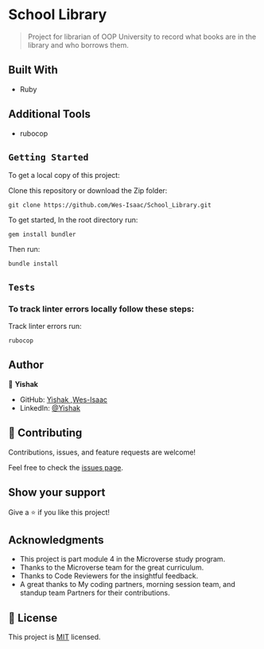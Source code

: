 # School Library

> Project for librarian of OOP University to record what books are in the library and who borrows them.



## Built With

- Ruby

## Additional Tools

- rubocop

## `Getting Started`

To get a local copy of this project:

Clone this repository or download the Zip folder:
```
git clone https://github.com/Wes-Isaac/School_Library.git
```

To get started, In the root directory run:
```
gem install bundler
```
Then run:
```
bundle install
```


## `Tests`
### To track linter errors locally follow these steps:  

Track linter errors run:
```
rubocop
```

## Author

👤 **Yishak**

- GitHub: [Yishak ,Wes-Isaac](https://github.com/Wes-Isaac)
- LinkedIn: [@Yishak](https://www.linkedin.com/in/yishak-wesego-b404851a7/)

## 🤝 Contributing

Contributions, issues, and feature requests are welcome!

Feel free to check the [issues page](https://github.com/KDlamini/morse_code_decoder/issues).

## Show your support

Give a ⭐️ if you like this project!

## Acknowledgments

- This project is part module 4 in the Microverse study program.
- Thanks to the Microverse team for the great curriculum.
- Thanks to Code Reviewers for the insightful feedback.
- A great thanks to My coding partners, morning session team, and standup team Partners for their contributions.

## 📝 License

This project is [MIT](./MIT.md) licensed.
